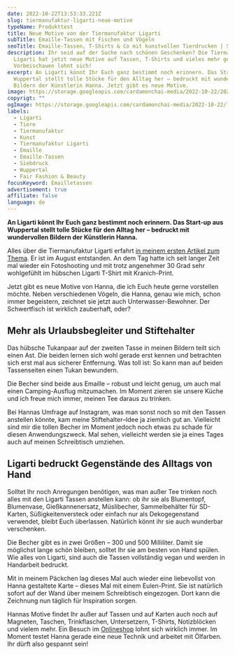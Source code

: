 ```yaml
---
date: 2022-10-22T13:53:33.221Z
slug: tiermanufaktur-ligarti-neue-motive
typeName: Produkttest
title: Neue Motive von der Tiermanufaktur Ligarti
subTitle: Emaille-Tassen mit Fischen und Vögeln
seoTitle: Emaille-Tassen, T-Shirts & Co mit kunstvollen Tierdrucken | Sounds Vegan
description: Ihr seid auf der Suche nach schönen Geschenken? Die Tiermanufaktur
  Ligarti hat jetzt neue Motive auf Tassen, T-Shirts und vieles mehr gedruckt.
  Vorbeischauen lohnt sich!
excerpt: An Ligarti könnt Ihr Euch ganz bestimmt noch erinnern. Das Start-up aus
  Wuppertal stellt tolle Stücke für den Alltag her – bedruckt mit wundervollen
  Bildern der Künstlerin Hanna. Jetzt gibt es neue Motive.
image: https://storage.googleapis.com/cardamonchai-media/2022-10-22/2022-10-22-ligarti-006-jpg-imagine-d8c8b8_977862_2048_1536/640.webp
copyrigt: ""
ogImage: https://storage.googleapis.com/cardamonchai-media/2022-10-22/ligarti-neue-motive-fb-jpeg-imagine-784828_8c7c71_1200_628/640.webp
labels:
  - Ligarti
  - Tiere
  - Tiermanufaktur
  - Kunst
  - Tiermanufaktur Ligarti
  - Emaille
  - Emaille-Tassen
  - Siebdruck
  - Wuppertal
  - Fair Fashion & Beauty
focusKeyword: Emailletassen
advertisement: true
affiliate: false
language: de
---
```

**An Ligarti könnt Ihr Euch ganz bestimmt noch erinnern. Das Start-up aus Wuppertal stellt tolle Stücke für den Alltag her – bedruckt mit wundervollen Bildern der Künstlerin Hanna.**

Alles über die Tiermanufaktur Ligarti erfahrt [in meinem ersten Artikel zum Thema](/2022/08/ligarti-die-tiermanufaktur/). Er ist im August entstanden. An dem Tag hatte ich seit langer Zeit mal wieder ein Fotoshooting und mit trotz angenehmer 30 Grad sehr wohlgefühlt im hübschen Ligarti T-Shirt mit Kranich-Print. 

Jetzt gibt es neue Motive von Hanna, die ich Euch heute gerne vorstellen möchte. Neben verschiedenen Vögeln, die Hanna, genau wie mich, schon immer begeistern, zeichnet sie jetzt auch Unterwasser-Bewohner. Der Schwertfisch ist wirklich zauberhaft, oder? 

## Mehr als Urlaubsbegleiter und Stiftehalter

Das hübsche Tukanpaar auf der zweiten Tasse in meinen Bildern teilt sich einen Ast. Die beiden lernen sich wohl gerade erst kennen und betrachten sich erst mal aus sicherer Entfernung. Was toll ist: So kann man auf beiden Tassenseiten einen Tukan bewundern.

Die Becher sind beide aus Emaille – robust und leicht genug, um auch mal einen Camping-Ausflug mitzumachen. Im Moment zieren sie unsere Küche und ich freue mich immer, meinen Tee daraus zu trinken.

Bei Hannas Umfrage auf Instagram, was man sonst noch so mit den Tassen anstellen könnte, kam meine Stiftehalter–Idee ja ziemlich gut an. Vielleicht sind mir die tollen Becher im Moment jedoch noch etwas zu schade für diesen Anwendungszweck. Mal sehen, vielleicht werden sie ja eines Tages auch auf meinen Schreibtisch umziehen.

<Gallery name="ligarti-emailletassen-2" />

## Ligarti bedruckt Gegenstände des Alltags von Hand

Solltet Ihr noch Anregungen benötigen, was man außer Tee trinken noch alles mit den Ligarti Tassen anstellen kann: ob ihr sie als Blumentopf, Blumenvase, Gießkannenersatz, Müslibecher, Sammelbehälter für SD-Karten, Süßigkeitenversteck oder einfach nur als Dekogegenstand verwendet, bleibt Euch überlassen. Natürlich könnt ihr sie auch wunderbar verschenken.

Die Becher gibt es in zwei Größen – 300 und 500 Milliliter. Damit sie möglichst lange schön bleiben, solltet Ihr sie am besten von Hand spülen. Wie alles von Ligarti, sind auch die Tassen vollständig vegan und werden in Handarbeit bedruckt.

Mit in meinem Päckchen lag dieses Mal auch wieder eine liebevollst von Hanna gestaltete Karte – dieses Mal mit einem Eulen-Print. Sie ist natürlich sofort auf der Wand über meinem Schreibtisch eingezogen. Dort kann die Zeichnung nun täglich für  Inspiration sorgen.

Hannas Motive findet Ihr außer auf Tassen und auf Karten auch noch auf Magneten, Taschen, Trinkflaschen, Untersetzern, T-Shirts, Notizblöcken und vielem mehr. Ein Besuch im [Onlineshop](https://ligarti.com/) lohnt sich wirklich immer. Im Moment testet Hanna gerade eine neue Technik und arbeitet mit Ölfarben. Ihr dürft also gespannt sein!

<Gallery name="ligarti-emailletassen-1" />
